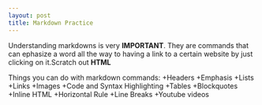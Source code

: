 ```yaml
---
layout: post 
title: Markdown Practice
---
```

Understanding markdowns is very __IMPORTANT__. They are commands that can ephasize a word all the way to having a link to a 
certain website by just clicking on it.Scratch out **HTML**

Things you can do with markdown commands:
+Headers
+Emphasis
+Lists
+Links
+Images
+Code and Syntax Highlighting
+Tables
+Blockquotes
+Inline HTML
+Horizontal Rule
+Line Breaks
+Youtube videos


